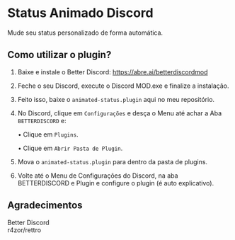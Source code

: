 # Status Animado Discord
Mude seu status personalizado de forma automática.

## Como utilizar o plugin?
1. Baixe e instale o Better Discord: https://abre.ai/betterdiscordmod
 
2. Feche o seu Discord, execute o Discord MOD.exe e finalize a instalação.

3. Feito isso, baixe o `animated-status.plugin` aqui no meu repositório.

4. No Discord, clique em `Configurações` e desça o Menu até achar a Aba `BETTERDISCORD` e:

    • Clique em `Plugins`.
    
    • Clique em `Abrir Pasta de Plugin`.

5. Mova o `animated-status.plugin` para dentro da pasta de plugins.
    
6. Volte até o Menu de Configurações do Discord, na aba BETTERDISCORD e Plugin e configure o plugin (é auto explicativo).

## Agradecimentos
Better Discord<br>
r4zor/rettro<br>

